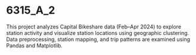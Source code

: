 # 6315_A_2
This project analyzes Capital Bikeshare data (Feb–Apr 2024) to explore station activity and visualize station locations using geographic clustering. Data preprocessing, station mapping, and trip patterns are examined using Pandas and Matplotlib. 

